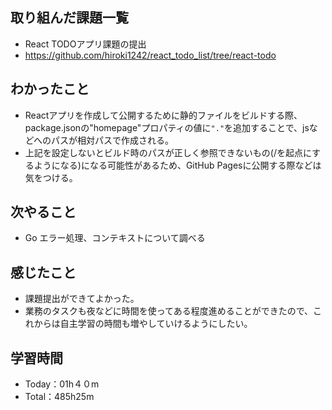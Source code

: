 ## 取り組んだ課題一覧
- React TODOアプリ課題の提出
- https://github.com/hiroki1242/react_todo_list/tree/react-todo
 
## わかったこと
- Reactアプリを作成して公開するために静的ファイルをビルドする際、package.jsonの"homepage"プロパティの値に`"."`を追加することで、jsなどへのパスが相対パスで作成される。
- 上記を設定しないとビルド時のパスが正しく参照できないもの(/を起点にするようになる)になる可能性があるため、GitHub Pagesに公開する際などは気をつける。

## 次やること
- Go エラー処理、コンテキストについて調べる

## 感じたこと
- 課題提出ができてよかった。
- 業務のタスクも夜などに時間を使ってある程度進めることができたので、これからは自主学習の時間も増やしていけるようにしたい。

## 学習時間
- Today：01h４０m
- Total：485h25m
